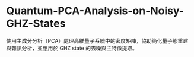 # Quantum-PCA-Analysis-on-Noisy-GHZ-States
使用主成分分析（PCA）處理高維量子系統中的密度矩陣，協助簡化量子態重建與雜訊分析，並應用於 GHZ state 的去噪與主特徵提取。

